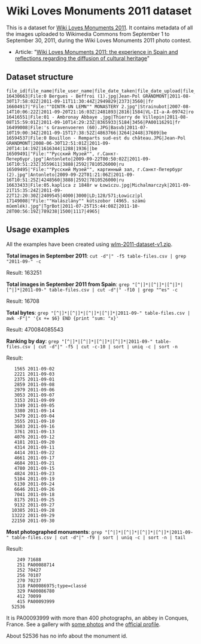 # Wiki Loves Monuments 2011 dataset #

This is a dataset for [Wiki Loves Monuments 2011](http://commons.wikimedia.org/wiki/Commons:Wiki_Loves_Monuments_2011). It contains metadata of all the images uploaded to Wikimedia Commons from September 1 to September 30, 2011, during the Wiki Loves Monuments 2011 photo contest.

  * Article: "[Wiki Loves Monuments 2011: the experience in Spain and reflections regarding the diffusion of cultural heritage](http://digithum.uoc.edu/ojs/index.php/digithum/issue/view/n14)"

## Dataset structure ##
```
file_id|file_name|file_user_name|file_date_taken|file_date_upload|file_size|file_width|file_height|file_monument_id|file_country
16430663|File:0 Bergues - Beffroi (1).jpg|Jean-Pol GRANDMONT|2011-08-30T17:58:02Z|2011-09-11T11:30:44Z|2949829|2373|3560||fr
16604917|"File:""DINTR-UN LEMN"" MONASTERY 2.jpg"|Strainubot|2007-08-14T10:06:22Z|2011-09-20T21:16:03Z|2481893|2816|1584|VL-II-a-A-09742|ro
16416551|File:01 - Ambronay Abbaye .jpg|Thierry de Villepin|2011-08-08T15:59:01Z|2011-09-10T14:29:23Z|8365933|5184|3456|PA00116291|fr
16499008|File:'s Gravenvoeren (60).JPG|Basvb|2011-07-10T19:00:34Z|2011-09-15T17:38:52Z|4863766|3264|2448|37689|be
16594537|File:0 Bouillon - Remparts sud-est du château.JPG|Jean-Pol GRANDMONT|2008-06-30T12:51:01Z|2011-09-20T14:14:19Z|1616344|1288|1936||be
16509491|"File:""Русский Музей"", г.Санкт-Петербург.jpg"|Antonleto|2009-09-22T00:50:02Z|2011-09-16T10:51:23Z|3559611|3888|2592|7810526000|ru
16509495|"File:""Русский Музей"", картинный зал, г.Санкт-Петербург (2).jpg"|Antonleto|2009-09-22T01:21:06Z|2011-09-16T10:51:25Z|4248560|3888|2592|7810526000|ru
16633433|File:05.kaplica z 1848r w Łowiczu.jpg|Michalmarczyk|2011-09-21T15:35:24Z|2011-09-22T12:20:30Z|2409545|4000|3000|LD;128/571;Łowicz|pl
17149008|"File:""Halászlány"" kútszobor (4965. számú műemlék).jpg"|TgrBot|2011-07-25T15:44:08Z|2011-10-28T00:56:19Z|789238|1500|1117|4965|
```

## Usage examples ##

All the examples have been created using [wlm-2011-dataset-v1.zip](http://code.google.com/p/wlm-2011-dataset/downloads/detail?name=wlm-2011-dataset-v1.zip).


**Total images in September 2011**: `cut -d"|" -f5 table-files.csv | grep "2011-09-" -c`

Result: 163251

**Total images in September 2011 from Spain**: `grep "[^|]*|[^|]*|[^|]*|[^|]*|2011-09-" table-files.csv | cut -d"|" -f10 | grep "^es" -c`

Result: 16708

**Total bytes**: `grep "[^|]*|[^|]*|[^|]*|[^|]*|2011-09-" table-files.csv | awk -F"|" '{x += $6} END {print "sum: "x}'`

Result: 470084085543

**Ranking by day**: `grep "[^|]*|[^|]*|[^|]*|[^|]*|2011-09-" table-files.csv | cut -d"|" -f5 | cut -c-10 | sort | uniq -c | sort -n`

Result:
```
   1565 2011-09-02
   2221 2011-09-03
   2375 2011-09-01
   2859 2011-09-08
   2979 2011-09-06
   3053 2011-09-07
   3153 2011-09-09
   3349 2011-09-05
   3380 2011-09-14
   3479 2011-09-04
   3555 2011-09-10
   3603 2011-09-16
   3761 2011-09-13
   4076 2011-09-12
   4181 2011-09-20
   4314 2011-09-11
   4414 2011-09-22
   4661 2011-09-17
   4684 2011-09-21
   4780 2011-09-15
   4824 2011-09-23
   5104 2011-09-19
   6130 2011-09-24
   6646 2011-09-26
   7041 2011-09-18
   8175 2011-09-25
   9132 2011-09-27
  10385 2011-09-28
  13222 2011-09-29
  22150 2011-09-30
```

**Most photographed monuments**: `grep "[^|]*|[^|]*|[^|]*|[^|]*|2011-09-" table-files.csv | cut -d"|" -f9 | sort | uniq -c | sort -n | tail`

Result:
```
    249 71688
    251 PA00088714
    252 70427
    256 70107
    270 70237
    318 PA00086975;type=classé
    329 PA00086780
    412 70099
    415 PA00093999
  52536 
```

It is PA00093999 with more than 400 photographs, an abbey in Conques, France. See a gallery with [some photos](http://commons.wikimedia.org/wiki/Category:Abbatiale_Sainte-Foy_de_Conques) and the [official profile](http://www.culture.gouv.fr/public/mistral/merimee_fr?ACTION=CHERCHER&FIELD_1=REF&VALUE_1=PA00093999).

About 52536 has no info about the monument id.
